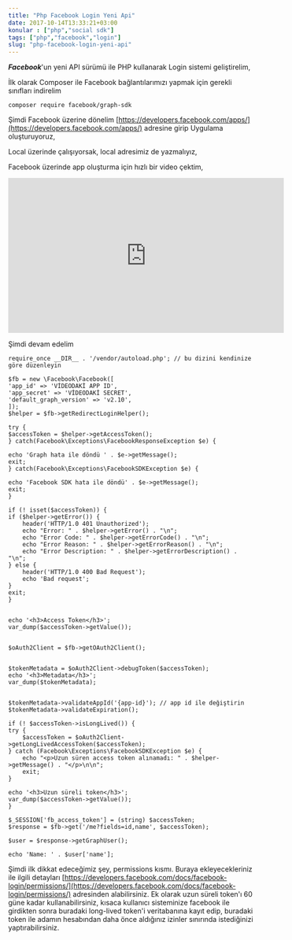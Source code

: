 ```yaml
---
title: "Php Facebook Login Yeni Api"
date: 2017-10-14T13:33:21+03:00
konular : ["php","social sdk"]
tags: ["php","facebook","login"]
slug: "php-facebook-login-yeni-api"
---
```



***Facebook***'un yeni API sürümü ile PHP kullanarak Login sistemi geliştirelim,

İlk olarak Composer ile Facebook bağlantılarımızı yapmak için gerekli sınıfları indirelim

    composer require facebook/graph-sdk

Şimdi Facebook üzerine dönelim [https://developers.facebook.com/apps/](https://developers.facebook.com/apps/) adresine girip Uygulama oluşturuyoruz,

Local üzerinde çalışıyorsak, local adresimiz de yazmalıyız,

Facebook üzerinde app oluşturma için hızlı bir video çektim,
<iframe width="560" height="315" src="https://www.youtube.com/embed/8jc8uHMKhbA" frameborder="0" allowfullscreen></iframe>

Şimdi devam edelim

    require_once __DIR__ . '/vendor/autoload.php'; // bu dizini kendinize göre düzenleyin

    $fb = new \Facebook\Facebook([
    'app_id' => 'VİDEODAKİ APP ID',
    'app_secret' => 'VİDEODAKİ SECRET',
    'default_graph_version' => 'v2.10',
    ]);
    $helper = $fb->getRedirectLoginHelper();

    try {
    $accessToken = $helper->getAccessToken();
    } catch(Facebook\Exceptions\FacebookResponseException $e) {
    
    echo 'Graph hata ile döndü ' . $e->getMessage();
    exit;
    } catch(Facebook\Exceptions\FacebookSDKException $e) {
  
    echo 'Facebook SDK hata ile döndü' . $e->getMessage();
    exit;
    }

    if (! isset($accessToken)) {
    if ($helper->getError()) {
        header('HTTP/1.0 401 Unauthorized');
        echo "Error: " . $helper->getError() . "\n";
        echo "Error Code: " . $helper->getErrorCode() . "\n";
        echo "Error Reason: " . $helper->getErrorReason() . "\n";
        echo "Error Description: " . $helper->getErrorDescription() . "\n";
    } else {
        header('HTTP/1.0 400 Bad Request');
        echo 'Bad request';
    }
    exit;
    }

    
    echo '<h3>Access Token</h3>';
    var_dump($accessToken->getValue());

    
    $oAuth2Client = $fb->getOAuth2Client();

    
    $tokenMetadata = $oAuth2Client->debugToken($accessToken);
    echo '<h3>Metadata</h3>';
    var_dump($tokenMetadata);

    
    $tokenMetadata->validateAppId('{app-id}'); // app id ile değiştirin
    $tokenMetadata->validateExpiration();

    if (! $accessToken->isLongLived()) {
    try {
        $accessToken = $oAuth2Client->getLongLivedAccessToken($accessToken);
    } catch (Facebook\Exceptions\FacebookSDKException $e) {
        echo "<p>Uzun süren access token alınamadı: " . $helper->getMessage() . "</p>\n\n";
        exit;
    }

    echo '<h3>Uzun süreli token</h3>';
    var_dump($accessToken->getValue());
    }

    $_SESSION['fb_access_token'] = (string) $accessToken;
    $response = $fb->get('/me?fields=id,name', $accessToken);

    $user = $response->getGraphUser();

    echo 'Name: ' . $user['name'];

Şimdi ilk dikkat edeceğimiz şey, permissions kısmı. Buraya ekleyecekleriniz ile ilgili detayları [https://developers.facebook.com/docs/facebook-login/permissions/](https://developers.facebook.com/docs/facebook-login/permissions/) adresinden alabilirsiniz. 
Ek olarak uzun süreli token'ı 60 güne kadar kullanabilirsiniz, kısaca kullanıcı sisteminize facebook ile girdikten sonra buradaki long-lived token'i veritabanına kayıt edip, buradaki token ile adamın hesabından daha önce aldığınız izinler sınırında istediğinizi yaptırabilirsiniz.

